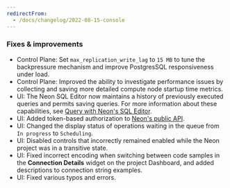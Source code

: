 ```yaml
---
redirectFrom:
  - /docs/changelog/2022-08-15-console
---
```


### Fixes & improvements

- Control Plane: Set `max_replication_write_lag` to `15 MB` to tune the backpressure mechanism and improve PostgresSQL responsiveness under load.
- Control Plane: Improved the ability to investigate performance issues by collecting and saving more detailed compute node startup time metrics.
- UI: The Neon SQL Editor now maintains a history of previously executed queries and permits saving queries. For more information about these capabilities, see [Query with Neon's SQL Editor](/docs/get-started/query-with-neon-sql-editor/).
- UI: Added token-based authorization to [Neon's public API](https://api-docs.neon.tech/reference/getting-started-with-neon-api).
- UI: Changed the display status of operations waiting in the queue from `In progress` to `Scheduling`.
- UI: Disabled controls that incorrectly remained enabled while the Neon project was in a transitive state.
- UI: Fixed incorrect encoding when switching between code samples in the **Connection Details** widget on the project Dashboard, and added descriptions to connection string examples.
- UI: Fixed various typos and errors.
